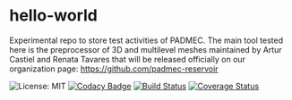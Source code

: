 # hello-world
Experimental repo to store test activities of PADMEC. The main tool tested here is the preprocessor of 3D and multilevel meshes maintained by Artur Castiel and Renata Tavares that will be released officially on our organization page: https://github.com/padmec-reservoir 

![License: MIT](https://img.shields.io/badge/License-MIT-blue.svg) [![Codacy Badge](https://api.codacy.com/project/badge/Grade/f027adeb6f70403b9259d1210058d12a)](https://www.codacy.com/app/renatattavares/hello-world?utm_source=github.com&amp;utm_medium=referral&amp;utm_content=renatattavares/hello-world&amp;utm_campaign=Badge_Grade) [![Build Status](https://travis-ci.org/renatattavares/hello-world.svg?branch=master)](https://travis-ci.org/renatattavares/hello-world) [![Coverage Status](https://coveralls.io/repos/github/renatattavares/hello-world/badge.svg)](https://coveralls.io/github/renatattavares/hello-world)
